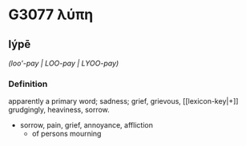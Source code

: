 # G3077 λύπη

## lýpē

_(loo'-pay | LOO-pay | LYOO-pay)_

### Definition

apparently a primary word; sadness; grief, grievous, [[lexicon-key|+]] grudgingly, heaviness, sorrow.

- sorrow, pain, grief, annoyance, affliction
  - of persons mourning

